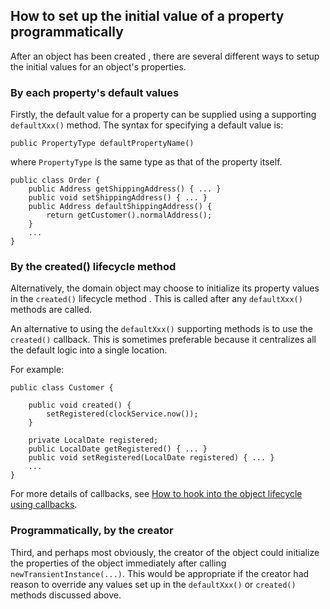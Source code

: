 How to set up the initial value of a property programmatically
--------------------------------------------------------------

After an object has been created <!--(see ?)-->, there are several different
ways to setup the initial values for an object's properties.

### By each property's default values

Firstly, the default value for a property can be supplied using a
supporting `defaultXxx()` method. The syntax for specifying a default
value is:

    public PropertyType defaultPropertyName()

where `PropertyType` is the same type as that of the property itself.

    public class Order {
        public Address getShippingAddress() { ... }
        public void setShippingAddress() { ... }
        public Address defaultShippingAddress() {
            return getCustomer().normalAddress();
        }
        ...
    }

### By the created() lifecycle method

Alternatively, the domain object may choose to initialize its property
values in the `created()` lifecycle method <!--(see ?)-->. This is called after
any `defaultXxx()` methods are called.


An alternative to using the `defaultXxx()` supporting methods is to use the `created()` callback.  This is sometimes preferable because it centralizes all the default logic into a single location.

For example:

    public class Customer {

        public void created() {
            setRegistered(clockService.now());
        }

        private LocalDate registered;
        public LocalDate getRegistered() { ... }
        public void setRegistered(LocalDate registered) { ... }
        ...
    }

For more details of callbacks, see [How to hook into the object lifecycle using callbacks](../reference/object-lifecycle-callbacks.html). 

### Programmatically, by the creator

Third, and perhaps most obviously, the creator of the object could
initialize the properties of the object immediately after calling
`newTransientInstance(...)`. This would be appropriate if the creator had
reason to override any values set up in the `defaultXxx()` or `created()`
methods discussed above.

